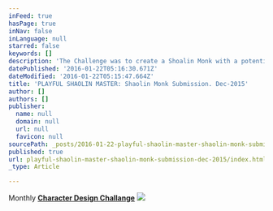 ```yaml
---
inFeed: true
hasPage: true
inNav: false
inLanguage: null
starred: false
keywords: []
description: 'The Challenge was to create a Shoalin Monk with a potential sidekick character. '
datePublished: '2016-01-22T05:16:30.671Z'
dateModified: '2016-01-22T05:15:47.664Z'
title: 'PLAYFUL SHAOLIN MASTER: Shaolin Monk Submission. Dec-2015'
author: []
authors: []
publisher:
  name: null
  domain: null
  url: null
  favicon: null
sourcePath: _posts/2016-01-22-playful-shaolin-master-shaolin-monk-submission-dec-2015.md
published: true
url: playful-shaolin-master-shaolin-monk-submission-dec-2015/index.html
_type: Article

---
```

Monthly **[Character Design Challange][0]**
![](https://the-grid-user-content.s3-us-west-2.amazonaws.com/34eb9452-1935-4b52-a8bf-23e698bab403.jpg)

[0]: https://www.facebook.com/groups/CharacterDesignChallenge/